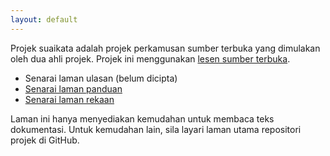 ```yaml
---
layout: default
---
```


Projek suaikata adalah projek perkamusan sumber terbuka yang
dimulakan oleh dua ahli projek. Projek ini menggunakan
[lesen sumber terbuka][LN].

* Senarai laman ulasan (belum dicipta)
* [Senarai laman panduan][PN]
* [Senarai laman rekaan][RN]

Laman ini hanya menyediakan kemudahan untuk membaca teks
dokumentasi. Untuk kemudahan lain, sila layari laman utama
repositori projek di GitHub.


  [LN]: lesen.md
  [PN]: panduan.md
  [RN]: rekaan.md
